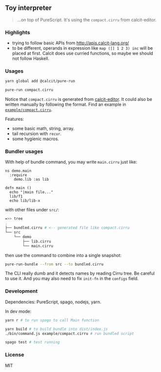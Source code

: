## Toy interpreter

> ...on top of PureScript. It's using the `compact.cirru` from calcit-editor.

### Highlights

- trying to follow basic APIs from http://apis.calcit-lang.org/
- to be different, operands in expression like `map ([] 1 2 3) inc` will be placed at first.
  Calcit does use curried functions, so maybe we should not follow Haskell.

### Usages

```bash
yarn global add @calcit/pure-run

pure-run compact.cirru
```

Notice that `compact.cirru` is generated from [calcit-editor](https://github.com/Cirru/calcit-editor). It could also be written manually by following the format. Find an example in [`example/compact.cirru`](example/compact.cirru).

Features:

- some basic math, string, array.
- tail recursion with `recur`.
- some hygienic macros.

### Bundler usages

With help of bundle command, you may write `main.cirru` just like:

```cirru
ns demo.main
  :require
    demo.lib :as lib

defn main ()
  echo "|main file..."
  lib/f1
  echo lib/lib-x
```

with other files under `src/`:

```bash
=>> tree
.
├── bundled.cirru # <-- generated file like compact.cirru
└── src
    └── demo
        ├── lib.cirru
        └── main.cirru
```

then use the command to combine into a single snapshot:

```bash
pure-run-bundle --from src --to bundled.cirru
```

The CLI really dumb and it detects names by reading Cirru tree. Be careful to use it. And you may also need to fix `init-fn` in the `configs` field.

### Development

Dependencies: PureScript, spago, nodejs, yarn.

In dev mode:

```bash
yarn r # to run spago to call Main function

yarn build # to build bundle into dist/index.js
./bin/command.js example/compact.cirru # run bundled script

spago test # test running
```

### License

MIT
